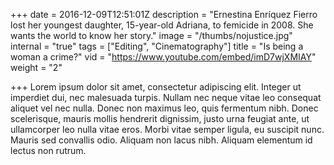 +++
date = 2016-12-09T12:51:01Z
description = "Ernestina Enríquez Fierro lost her youngest daughter, 15-year-old Adriana, to femicide in 2008. She wants the world to know her story."
image = "/thumbs/nojustice.jpg"
internal = "true"
tags = ["Editing", "Cinematography"]
title = "Is being a woman a crime?"
vid = "https://www.youtube.com/embed/imD7wjXMIAY"
weight = "2"

+++
Lorem ipsum dolor sit amet, consectetur adipiscing elit. Integer ut imperdiet dui, nec malesuada turpis. Nullam nec neque vitae leo consequat aliquet vel nec nulla. Donec non maximus leo, quis fermentum nibh. Donec scelerisque, mauris mollis hendrerit dignissim, justo urna feugiat ante, ut ullamcorper leo nulla vitae eros. Morbi vitae semper ligula, eu suscipit nunc. Mauris sed convallis odio. Aliquam non lacus nibh. Aliquam elementum id lectus non rutrum.